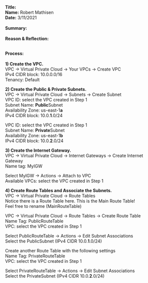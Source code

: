 **Title:** \
**Name:** Robert Mathisen\
**Date:** 3/11/2021 \
\
**Summary:** \
<br/>
**Reason & Reflection:** \
<br/>

**Process:** <br/>
\
**1) Create the VPC.** <br/>
VPC → Virtual Private Cloud → Your VPCs → Create VPC \
IPv4 CIDR block: 10.0.0.0/16 \
Tenancy: Default

**2) Create the Public & Private Subnets.** <br/>
VPC → Virtual Private Cloud → Subnets → Create Subnet\
VPC ID: select the VPC created in Step 1 \
Subnet Name: **Public**Subnet \
Availability Zone: us-east-1**a** \
IPv4 CIDR block: 10.0.**1**.0/24

VPC ID: select the VPC created in Step 1 \
Subnet Name: **Private**Subnet \
Availability Zone: us-east-1**b** \
IPv4 CIDR block: 10.0.**2**.0/24

**3) Create the Internet Gateway.** <br/>
VPC → Virtual Private Cloud → Internet Gateways → Create Internet Gateway\
Name tag: MyIGW 

Select MyIGW → Actions → Attach to VPC \
Available VPCs: select the VPC created in Step 1

**4) Create Route Tables and Associate the Subnets.** <br/>
VPC → Virtual Private Cloud → Route Tables \
Notice there is a Route Table here. This is the Main Route Table! \
Feel free to rename (MainRouteTable)

VPC → Virtual Private Cloud → Route Tables → Create Route Table \
Name Tag: PublicRouteTable \
VPC: select the VPC created in Step 1

Select PublicRouteTable → Actions → Edit Subnet Associations \
Select the PublicSubnet (IPv4 CIDR 10.0.**1**.0/24)

Create another Route Table with the following settings \
Name Tag: PrivateRouteTable \
VPC: select the VPC created in Step 1

Select PrivateRouteTable → Actions → Edit Subnet Associations \
Select the PrivateSubnet (IPv4 CIDR 10.0.**2**.0/24)






